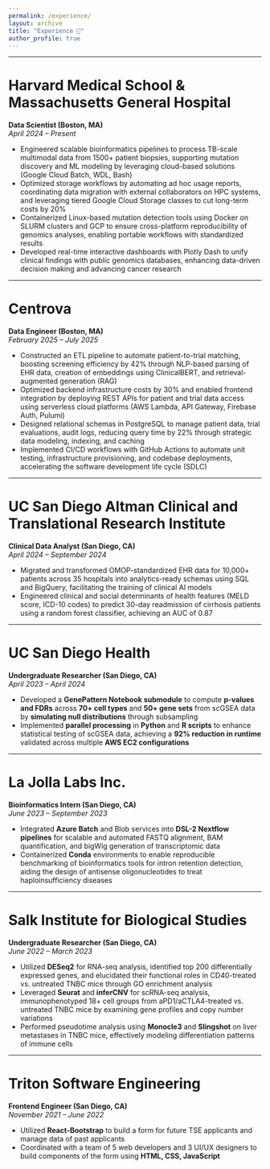 ```yaml
---
permalink: /experience/
layout: archive
title: "Experience 💼"
author_profile: true
---
```


---

Harvard Medical School & Massachusetts General Hospital  
======
**Data Scientist (Boston, MA)**  
_April 2024 – Present_  
- Engineered scalable bioinformatics pipelines to process TB-scale multimodal data from 1500+ patient biopsies, supporting
mutation discovery and ML modeling by leveraging cloud-based solutions (Google Cloud Batch, WDL, Bash)
- Optimized storage workflows by automating ad hoc usage reports, coordinating data migration with external collaborators on HPC systems, and leveraging tiered Google Cloud Storage classes to cut long-term costs by 20%
- Containerized Linux-based mutation detection tools using Docker on SLURM clusters and GCP to ensure cross-platform reproducibility of genomics analyses, enabling portable workflows with standardized results
- Developed real-time interactive dashboards with Plotly Dash to unify clinical findings with public genomics databases, enhancing data-driven decision making and advancing cancer research

---

Centrova
======
**Data Engineer (Boston, MA)**  
_February 2025 – July 2025_  
- Constructed an ETL pipeline to automate patient-to-trial matching, boosting screening efficiency by 42% through NLP-based parsing of EHR data, creation of embeddings using ClinicalBERT, and retrieval-augmented generation (RAG)
- Optimized backend infrastructure costs by 30% and enabled frontend integration by deploying REST APIs for patient and trial data access using serverless cloud platforms (AWS Lambda, API Gateway, Firebase Auth, Pulumi)
- Designed relational schemas in PostgreSQL to manage patient data, trial evaluations, audit logs, reducing query time by 22% through strategic data modeling, indexing, and caching
- Implemented CI/CD workflows with GitHub Actions to automate unit testing, infrastructure provisioning, and codebase deployments, accelerating the software development life cycle (SDLC)

---

UC San Diego Altman Clinical and Translational Research Institute  
======
**Clinical Data Analyst (San Diego, CA)**  
_April 2024 – September 2024_  
- Migrated and transformed OMOP-standardized EHR data for 10,000+ patients across 35 hospitals into analytics-ready schemas using SQL and BigQuery, facilitating the training of clinical AI models
- Engineered clinical and social determinants of health features (MELD score, ICD-10 codes) to predict 30-day readmission of cirrhosis patients using a random forest classifier, achieving an AUC of 0.87

---

UC San Diego Health  
======
**Undergraduate Researcher (San Diego, CA)**  
_April 2023 – April 2024_  
- Developed a **GenePattern Notebook submodule** to compute **p-values and FDRs** across **70+ cell types** and **50+ gene sets** from scGSEA data by **simulating null distributions** through subsampling  
- Implemented **parallel processing** in **Python** and **R scripts** to enhance statistical testing of scGSEA data, achieving a **92% reduction in runtime** validated across multiple **AWS EC2 configurations**  

---

La Jolla Labs Inc.  
======
**Bioinformatics Intern (San Diego, CA)**  
_June 2023 – September 2023_  
- Integrated **Azure Batch** and Blob services into **DSL-2 Nextflow pipelines** for scalable and automated FASTQ alignment, BAM quantification, and bigWig generation of transcriptomic data  
- Containerized **Conda** environments to enable reproducible benchmarking of bioinformatics tools for intron retention detection, aiding the design of antisense oligonucleotides to treat haploinsufficiency diseases  

---

Salk Institute for Biological Studies
======
**Undergraduate Researcher (San Diego, CA)**  
_June 2022 – March 2023_  
- Utilized **DESeq2** for RNA-seq analysis, identified top 200 differentially expressed genes, and elucidated their functional roles in CD40-treated vs. untreated TNBC mice through GO enrichment analysis  
- Leveraged **Seurat** and **inferCNV** for scRNA-seq analysis, immunophenotyped 18+ cell groups from aPD1/aCTLA4-treated vs. untreated TNBC mice by examining gene profiles and copy number variations  
- Performed pseudotime analysis using **Monocle3** and **Slingshot** on liver metastases in TNBC mice, effectively modeling differentiation patterns of immune cells  

---

Triton Software Engineering
======
**Frontend Engineer (San Diego, CA)**  
_November 2021 – June 2022_  
- Utilized **React-Bootstrap** to build a form for future TSE applicants and manage data of past applicants  
- Coordinated with a team of 5 web developers and 3 UI/UX designers to build components of the form using **HTML, CSS, JavaScript**
